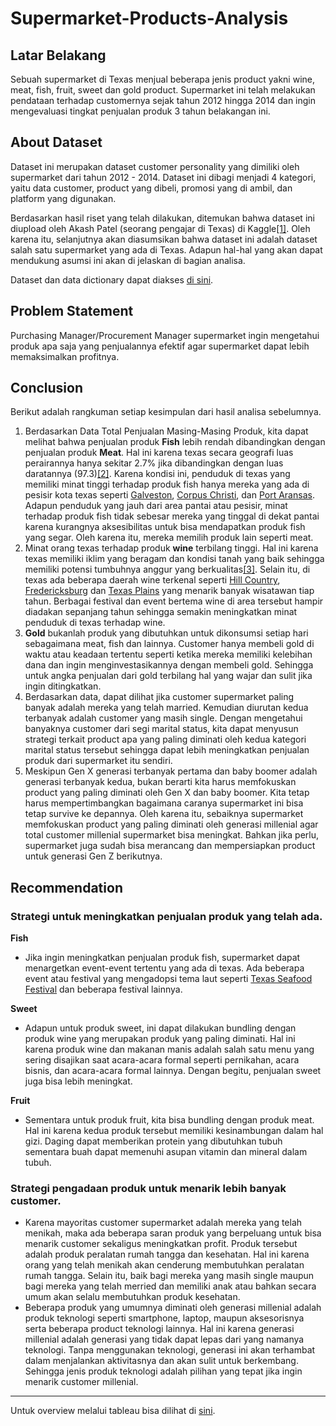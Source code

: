 # Supermarket-Products-Analysis

## Latar Belakang
Sebuah supermarket di Texas menjual beberapa jenis product yakni wine, meat, fish, fruit, sweet dan gold product. Supermarket ini telah melakukan pendataan terhadap customernya sejak tahun 2012 hingga 2014 dan ingin mengevaluasi tingkat penjualan produk 3 tahun belakangan ini.

## About Dataset
Dataset ini merupakan dataset customer personality yang dimiliki oleh supermarket dari tahun 2012 - 2014. Dataset ini dibagi menjadi 4 kategori, yaitu data customer, product yang dibeli, promosi yang di ambil, dan platform yang digunakan.

Berdasarkan hasil riset yang telah dilakukan, ditemukan bahwa dataset ini diupload oleh Akash Patel (seorang pengajar di Texas) di Kaggle[[1]](https://time.com/6179344/akash-patel-innovative-teachers-2022/). Oleh karena itu, selanjutnya akan diasumsikan bahwa dataset  ini adalah dataset salah satu supermarket yang ada di Texas. Adapun hal-hal yang akan dapat mendukung asumsi ini akan di jelaskan di bagian analisa.

Dataset dan data dictionary dapat diakses [di sini](https://www.kaggle.com/datasets/imakash3011/customer-personality-analysis).

## Problem Statement
Purchasing Manager/Procurement Manager supermarket ingin mengetahui produk apa saja yang penjualannya efektif agar supermarket dapat lebih memaksimalkan profitnya.

## Conclusion
Berikut adalah rangkuman setiap kesimpulan dari hasil analisa sebelumnya.

1. Berdasarkan Data Total Penjualan Masing-Masing Produk, kita dapat melihat bahwa penjualan produk **Fish** lebih rendah dibandingkan dengan penjualan produk **Meat**. Hal ini karena texas secara geografi luas perairannya hanya sekitar 2.7% jika dibandingkan dengan luas daratannya (97.3)[[2]](https://www.infoplease.com/us/states/land-and-water-area-of-states). Karena kondisi ini, penduduk di texas yang memiliki minat tinggi terhadap produk fish hanya mereka yang ada di pesisir kota texas seperti [Galveston](https://www.google.com/url?sa=i&url=https%3A%2F%2Fwww.southernliving.com%2Ftravel%2Ftexas%2Fwhats-new-in-galveston&psig=AOvVaw2r-2J7pErJiwsU0ZMHK5SN&ust=1684091720391000&source=images&cd=vfe&ved=0CBEQjRxqFwoTCJjK_taA8_4CFQAAAAAdAAAAABAE), [Corpus Christi](https://www.google.com/url?sa=i&url=https%3A%2F%2Ftotallytexastravel.com%2Fthings-to-do-in-corpus-christi%2F&psig=AOvVaw3g0HCJIYmFUkKUfDNtB0P4&ust=1684091775945000&source=images&cd=vfe&ved=0CBEQjRxqFwoTCOCZ3_GA8_4CFQAAAAAdAAAAABAR), dan [Port Aransas](https://www.google.com/search?q=Port+Aransas&source=lmns&bih=706&biw=1536&rlz=1C1GCEA_enID973ID973&hl=id&sa=X&ved=2ahUKEwjnh-Ky__L-AhV_AbcAHfnuBDsQ_AUoAHoECAEQAA). Adapun penduduk yang jauh dari area pantai atau pesisir, minat terhadap produk fish tidak sebesar mereka yang tinggal di dekat pantai karena kurangnya aksesibilitas untuk bisa mendapatkan produk fish yang segar. Oleh karena itu, mereka memilih produk lain seperti meat.
1. Minat orang texas terhadap produk **wine** terbilang tinggi. Hal ini karena texas memiliki iklim yang beragam dan kondisi tanah yang baik sehingga memiliki potensi tumbuhnya anggur yang berkualitas[[3]](https://www.reddyvineyards.com/blog/wine-and-grape-growers-in-west-texas-high-plains-ava/). Selain itu, di texas ada beberapa daerah wine terkenal seperti [Hill Country](https://www.google.com/url?sa=i&url=https%3A%2F%2Fwww.decanter.com%2Fwine-travel%2Ftexas-hill-country-for-winelovers-the-places-to-know-472115%2F&psig=AOvVaw0ebWgWbsXkYy81VxitFRlC&ust=1684092518950000&source=images&cd=vfe&ved=2ahUKEwiXjZTUg_P-AhWlXmwGHdTkAKQQjRx6BAgAEAw), [Fredericksburg](https://www.google.com/url?sa=i&url=https%3A%2F%2Fwww.viator.com%2Ftours%2FFredericksburg%2FFredericksburg-Hill-Country-Wine-Tour%2Fd50796-34335P1&psig=AOvVaw0UCWgrgUCbOmF6dI-tsLFN&ust=1684092514199000&source=images&cd=vfe&ved=2ahUKEwjjiPLRg_P-AhXeXmwGHd1MC5gQjRx6BAgAEAw) dan [Texas Plains](https://www.google.com/url?sa=i&url=https%3A%2F%2Fwww.decanter.com%2Fpremium%2Ftexas-high-plains-ava-profile-plus-10-exciting-wines-to-try-490864%2F&psig=AOvVaw0acImiPtu57QtbrMW1rAX5&ust=1684092662236000&source=images&cd=vfe&ved=0CBEQjRxqFwoTCMiunpiE8_4CFQAAAAAdAAAAABAE) yang menarik banyak wisatawan tiap tahun. Berbagai festival dan event bertema wine di area tersebut hampir diadakan sepanjang tahun sehingga semakin meningkatkan minat penduduk di texas terhadap wine. 
1. **Gold** bukanlah produk yang dibutuhkan untuk dikonsumsi setiap hari sebagaimana meat, fish dan lainnya. Customer hanya membeli gold di waktu atau keadaan tertentu seperti ketika mereka memiliki kelebihan dana dan ingin menginvestasikannya dengan membeli gold. Sehingga untuk angka penjualan dari gold terbilang hal yang wajar dan sulit jika ingin ditingkatkan.
1. Berdasarkan data, dapat dilihat jika customer supermarket paling banyak adalah mereka yang telah married. Kemudian diurutan kedua terbanyak adalah customer yang masih single. Dengan mengetahui banyaknya customer dari segi marital status, kita dapat menyusun strategi terkait product apa yang paling diminati oleh kedua kategori marital status tersebut sehingga dapat lebih meningkatkan penjualan produk dari supermarket itu sendiri.
1. Meskipun Gen X generasi terbanyak pertama dan baby boomer adalah generasi terbanyak kedua, bukan berarti kita harus memfokuskan product yang paling diminati oleh Gen X dan baby boomer. Kita tetap harus mempertimbangkan bagaimana caranya supermarket ini bisa tetap survive ke depannya. Oleh karena itu, sebaiknya supermarket memfokuskan product yang paling diminati oleh generasi millenial agar total customer millenial supermarket bisa meningkat. Bahkan jika perlu, supermarket juga sudah bisa merancang dan mempersiapkan product untuk generasi Gen Z berikutnya.

## Recommendation
### Strategi untuk meningkatkan penjualan produk yang telah ada.
**Fish**

* Jika ingin meningkatkan penjualan produk fish, supermarket dapat menargetkan event-event tertentu yang ada di texas. Ada beberapa event atau festival yang mengadopsi tema laut seperti [Texas Seafood Festival](https://www.google.com/url?sa=i&url=https%3A%2F%2Fwww.texasrealfood.com%2Fevents%2Fthe-port-isabel-shrimp-cook-off-seafood-festival-2022%2F&psig=AOvVaw0duo3g2UxqwJjQZF_0rLM2&ust=1684093159160000&source=images&cd=vfe&ved=0CBEQjRxqFwoTCKikvoWG8_4CFQAAAAAdAAAAABAE) dan beberapa festival lainnya.

**Sweet**
* Adapun untuk produk sweet, ini dapat dilakukan bundling dengan produk wine yang merupakan produk yang paling diminati. Hal ini karena produk wine dan makanan manis adalah salah satu menu yang sering disajikan saat acara-acara formal seperti pernikahan, acara bisnis, dan acara-acara formal lainnya. Dengan begitu, penjualan sweet juga bisa lebih meningkat.

**Fruit**
* Sementara untuk produk fruit, kita bisa bundling dengan produk meat. Hal ini karena kedua produk tersebut memiliki kesinambungan dalam hal gizi. Daging dapat memberikan protein yang dibutuhkan tubuh sementara buah dapat memenuhi asupan vitamin dan mineral dalam tubuh.

### Strategi pengadaan produk untuk menarik lebih banyak customer.

* Karena mayoritas customer supermarket adalah mereka yang telah menikah, maka ada beberapa saran produk yang berpeluang untuk bisa menarik customer sekaligus meningkatkan profit. Produk tersebut adalah produk peralatan rumah tangga dan kesehatan. Hal ini karena orang yang telah menikah akan cenderung membutuhkan peralatan rumah tangga. Selain itu, baik bagi mereka yang masih single maupun bagi mereka yang telah merried dan memiliki anak atau bahkan secara umum akan selalu membutuhkan produk kesehatan.
*  Beberapa produk yang umumnya diminati oleh generasi millenial adalah produk teknologi seperti smartphone, laptop, maupun aksesorisnya serta beberapa product teknologi lainnya. Hal ini karena generasi millenial adalah generasi yang tidak dapat lepas dari yang namanya teknologi. Tanpa menggunakan teknologi, generasi ini akan terhambat dalam menjalankan aktivitasnya dan akan sulit untuk berkembang. Sehingga jenis produk teknologi adalah pilihan yang tepat jika ingin menarik customer millenial.
---
Untuk overview melalui tableau bisa dilihat di [sini](https://public.tableau.com/app/profile/harry.maulana/viz/Capstone2Supermarketproductanalysis/SupermarketProductAnalysis).
